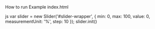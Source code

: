 How to run
Example
index.html
<div class="slider-wrapper" id="slider-wrapper">
    <div class="slider">
        <div class="thumb"></div>
    </div>
    <div class="slider-value"></div>
</div>

js
var slider = new Slider('#slider-wrapper', {
    min: 0,
    max: 100,
    value: 0,
    measurementUnit: '%',
    step: 10
});
slider.init()
